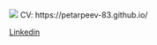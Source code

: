 <img src="https://github-readme-stats.vercel.app/api?username=PetarPeev83&&show_icons=true&title_color=ffffff&icon_color=bb2acf&text_color=daf7dc&bg_color=151515" />
CV: https://petarpeev-83.github.io/

[Linkedin](https://www.linkedin.com/in/petar-peev-94623b233/)

